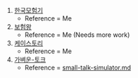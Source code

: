 1. [한국모험기](adventure-in-korea.md)
    * Reference = Me
3. [보험왕](insurance-king.md)
    * Reference = Me (Needs more work)
5. [케이스토리](kayStory.md)
    * Reference = Me
7. [가벼운-토크](small-talk-simulator.md)
    * Reference = [small-talk-simulator.md](https://github.com/AdmTal/chat-gpt-games/blob/main/games/small-talk-simulator.md)
